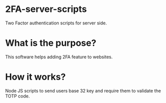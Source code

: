 # 2FA-server-scripts
Two Factor authentication scripts for server side.

# What is the purpose?
This software helps adding 2FA feature to websites.

# How it works?
Node JS scripts to send users base 32 key and require them to validate the TOTP code.
